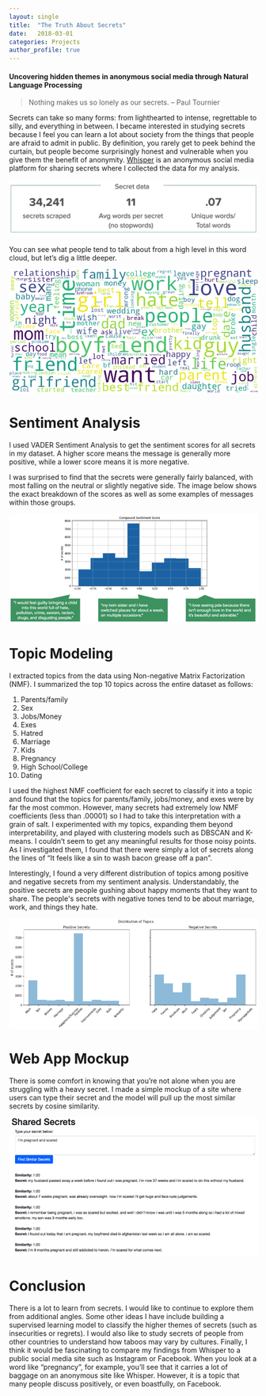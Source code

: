 ```yaml
---
layout: single
title:  "The Truth About Secrets"
date:   2018-03-01
categories: Projects
author_profile: true
---
```

  
#### Uncovering hidden themes in anonymous social media through Natural Language Processing  
  
> Nothing makes us so lonely as our secrets. – Paul Tournier  
  
Secrets can take so many forms: from lighthearted to intense, regrettable to silly, and everything in between. I became interested in studying secrets because I feel you can learn a lot about society from the things that people are afraid to admit in public. By definition, you rarely get to peek behind the curtain, but people become surprisingly honest and vulnerable when you give them the benefit of anonymity. [Whisper](https://whisper.sh) is an anonymous social media platform for sharing secrets where I collected the data for my analysis.  
  
![Data about secrets](/assets/whisper-data.jpg)
  
You can see what people tend to talk about from a high level in this word cloud, but let’s dig a little deeper.  
  
![Word Cloud](/assets/wc1.png)
  
# Sentiment Analysis
I used VADER Sentiment Analysis to get the sentiment scores for all secrets in my dataset. A higher score means the message is generally more positive, while a lower score means it is more negative.   
  
 I was surprised to find that the secrets were generally fairly balanced, with most falling on the neutral or slightly negative side. The image below shows the exact breakdown of the scores as well as some examples of messages within those groups.   
  
![Compound sentiment score](/assets/secret-sentiment-score.png)
  
# Topic Modeling
I extracted topics from the data using Non-negative Matrix Factorization (NMF). I summarized the top 10 topics across the entire dataset as follows:  
1. Parents/family
2. Sex
3. Jobs/Money
4. Exes
5. Hatred
6. Marriage
7. Kids
8. Pregnancy
9. High School/College
10. Dating
  
I used the highest NMF coefficient for each secret to classify it into a topic and found that the topics for parents/family, jobs/money, and exes were by far the most common. However, many secrets had extremely low NMF coefficients (less than .00001) so I had to take this interpretation with a grain of salt. I experimented with my topics, expanding them beyond interpretability, and played with clustering models such as DBSCAN and K-means. I couldn’t seem to get any meaningful results for those noisy points. As I investigated them, I found that there were simply a lot of secrets along the lines of “It feels like a sin to wash bacon grease off a pan”.  
  
Interestingly, I found a very different distribution of topics among positive and negative secrets from my sentiment analysis. Understandably, the positive secrets are people gushing about happy moments that they want to share. The people's secrets with negative tones tend to be about marriage, work, and things they hate.  
  
![Distribution of Topics by Sentiment](/assets/secret-topic-dist.png)  
  

  
# Web App Mockup  
There is some comfort in knowing that you’re not alone when you are struggling with a heavy secret. I made a simple mockup of a site where users can type their secret and the model will pull up the most similar secrets by cosine similarity.  
  
![shared secrets app](/assets/shared-secrets-app.png)  
  
# Conclusion  
There is a lot to learn from secrets. I would like to continue to explore them from additional angles. Some other ideas I have include building a supervised learning model to classify the higher themes of secrets (such as insecurities or regrets). I would also like to study secrets of people from other countries to understand how taboos may vary by cultures. Finally, I think it would be fascinating to compare my findings from Whisper to a public social media site such as Instagram or Facebook. When you look at a word like “pregnancy”, for example, you’ll see that it carries a lot of baggage on an anonymous site like Whisper. However, it is a topic that many people discuss positively, or even boastfully, on Facebook.  
